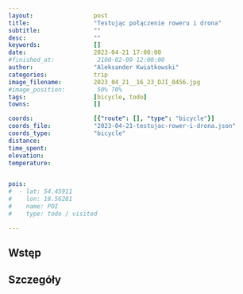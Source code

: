 ```yaml
---
layout:                 post
title:                  "Testując połączenie roweru i drona"
subtitle:               ""
desc:                   ""
keywords:               []
date:                   2023-04-21 17:00:00
#finished_at:            2100-02-09 12:00:00
author:                 "Aleksander Kwiatkowski"
categories:             trip
image_filename:         2023_04_21__16_23_DJI_0456.jpg
#image_position:         50% 70%
tags:                   [bicycle, todo]
towns:                  []

coords:                 [{"route": [], "type": "bicycle"}]
coords_file:            "2023-04-21-testujac-rower-i-drona.json"
coords_type:            "bicycle"
distance:
time_spent:
elevation:
temperature:


pois:
#  - lat: 54.45911
#    lon: 18.56281
#    name: POI
#    type: todo / visited

---
```



## Wstęp

## Szczegóły
